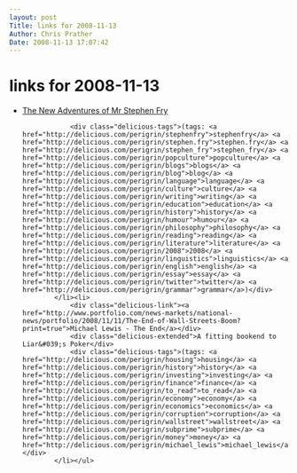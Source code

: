 ```yaml
---
layout: post
Title: links for 2008-11-13  
Author: Chris Prather
Date: 2008-11-13 17:07:42
---
```


# links for 2008-11-13
<ul class="delicious"><li>
                <div class="delicious-link"><a href="http://www.stephenfry.com/blog/?p=64">The New Adventures of Mr Stephen Fry</a></div>
                
                <div class="delicious-tags">(tags: <a href="http://delicious.com/perigrin/stephenfry">stephenfry</a> <a href="http://delicious.com/perigrin/stephen.fry">stephen.fry</a> <a href="http://delicious.com/perigrin/stephen_fry">stephen_fry</a> <a href="http://delicious.com/perigrin/popculture">popculture</a> <a href="http://delicious.com/perigrin/blogs">blogs</a> <a href="http://delicious.com/perigrin/blog">blog</a> <a href="http://delicious.com/perigrin/language">language</a> <a href="http://delicious.com/perigrin/culture">culture</a> <a href="http://delicious.com/perigrin/writing">writing</a> <a href="http://delicious.com/perigrin/education">education</a> <a href="http://delicious.com/perigrin/history">history</a> <a href="http://delicious.com/perigrin/humour">humour</a> <a href="http://delicious.com/perigrin/philosophy">philosophy</a> <a href="http://delicious.com/perigrin/reading">reading</a> <a href="http://delicious.com/perigrin/literature">literature</a> <a href="http://delicious.com/perigrin/2008">2008</a> <a href="http://delicious.com/perigrin/linguistics">linguistics</a> <a href="http://delicious.com/perigrin/english">english</a> <a href="http://delicious.com/perigrin/essay">essay</a> <a href="http://delicious.com/perigrin/twitter">twitter</a> <a href="http://delicious.com/perigrin/grammar">grammar</a>)</div>
            </li><li>
                <div class="delicious-link"><a href="http://www.portfolio.com/news-markets/national-news/portfolio/2008/11/11/The-End-of-Wall-Streets-Boom?print=true">Michael Lewis - The End</a></div>
                <div class="delicious-extended">A fitting bookend to Liar&#039;s Poker</div>
                <div class="delicious-tags">(tags: <a href="http://delicious.com/perigrin/housing">housing</a> <a href="http://delicious.com/perigrin/history">history</a> <a href="http://delicious.com/perigrin/investing">investing</a> <a href="http://delicious.com/perigrin/finance">finance</a> <a href="http://delicious.com/perigrin/to_read">to_read</a> <a href="http://delicious.com/perigrin/economy">economy</a> <a href="http://delicious.com/perigrin/economics">economics</a> <a href="http://delicious.com/perigrin/corruption">corruption</a> <a href="http://delicious.com/perigrin/wallstreet">wallstreet</a> <a href="http://delicious.com/perigrin/subprime">subprime</a> <a href="http://delicious.com/perigrin/money">money</a> <a href="http://delicious.com/perigrin/michael_lewis">michael_lewis</a>)</div>
            </li></ul>
